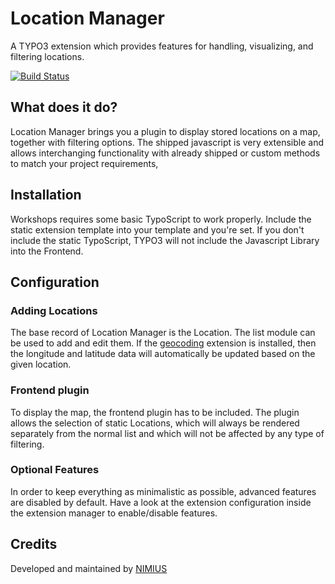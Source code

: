 # Location Manager
A TYPO3 extension which provides features for handling, visualizing, and filtering locations.

[![Build Status](https://travis-ci.org/nimius/location_manager.svg?branch=master)](https://travis-ci.org/nimius/location_manager)


## What does it do?
Location Manager brings you a plugin to display stored locations on a map, together with filtering options. The shipped javascript is very extensible
and allows interchanging functionality with already shipped or custom methods to match your project requirements,


## Installation
Workshops requires some basic TypoScript to work properly. Include the static extension template into your template and you're set. 
If you don't include the static TypoScript, TYPO3 will not include the Javascript Library into the Frontend.


## Configuration

### Adding Locations

The base record of Location Manager is the Location. The list module can be used to add and edit them.
If the [geocoding](https://typo3.org/extensions/repository/view/geocoding) extension is installed, then the longitude and latitude data will
automatically be updated based on the given location.


### Frontend plugin

To display the map, the frontend plugin has to be included. The plugin allows the selection of static Locations, which will always
be rendered separately from the normal list and which will not be affected by any type of filtering.

### Optional Features

In order to keep everything as minimalistic as possible, advanced features are disabled by default. 
Have a look at the extension configuration inside the extension manager to enable/disable features.


## Credits
Developed and maintained by [NIMIUS](http://www.nimius.net)